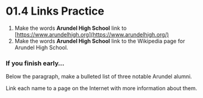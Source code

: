  

 

# 01.4 Links Practice

1. Make the words **Arundel High School** link to [https://www.arundelhigh.org](https://www.arundelhigh.org/)
2. Make the words **Arundel High School** link to the Wikipedia page for Arundel High School.

### If you finish early…

Below the paragraph, make a bulleted list of three notable Arundel alumni.

Link each name to a page on the Internet with more information about them.